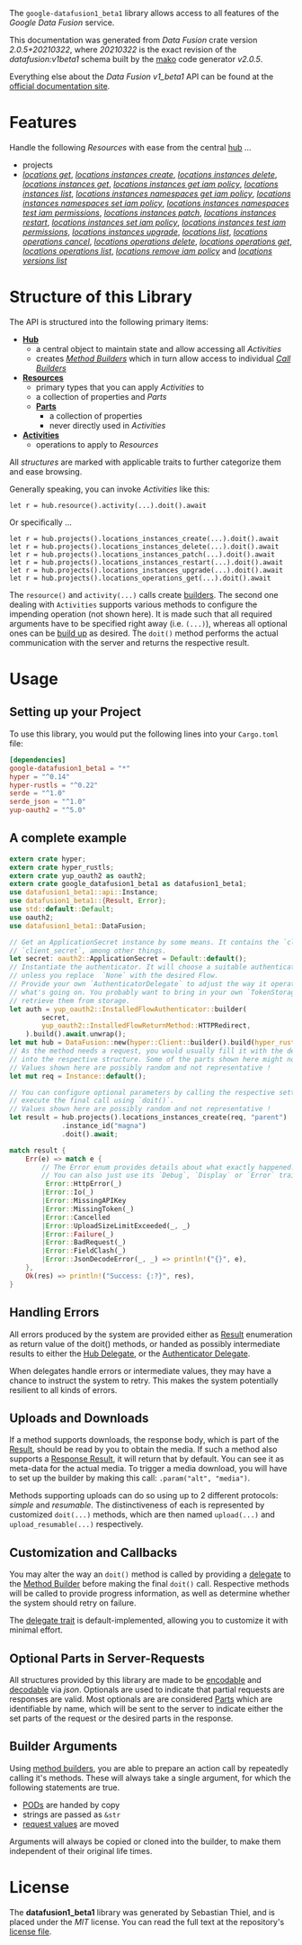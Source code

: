 <!---
DO NOT EDIT !
This file was generated automatically from 'src/mako/api/README.md.mako'
DO NOT EDIT !
-->
The `google-datafusion1_beta1` library allows access to all features of the *Google Data Fusion* service.

This documentation was generated from *Data Fusion* crate version *2.0.5+20210322*, where *20210322* is the exact revision of the *datafusion:v1beta1* schema built by the [mako](http://www.makotemplates.org/) code generator *v2.0.5*.

Everything else about the *Data Fusion* *v1_beta1* API can be found at the
[official documentation site](https://cloud.google.com/data-fusion/docs).
# Features

Handle the following *Resources* with ease from the central [hub](https://docs.rs/google-datafusion1_beta1/2.0.5+20210322/google_datafusion1_beta1/DataFusion) ... 

* projects
 * [*locations get*](https://docs.rs/google-datafusion1_beta1/2.0.5+20210322/google_datafusion1_beta1/api::ProjectLocationGetCall), [*locations instances create*](https://docs.rs/google-datafusion1_beta1/2.0.5+20210322/google_datafusion1_beta1/api::ProjectLocationInstanceCreateCall), [*locations instances delete*](https://docs.rs/google-datafusion1_beta1/2.0.5+20210322/google_datafusion1_beta1/api::ProjectLocationInstanceDeleteCall), [*locations instances get*](https://docs.rs/google-datafusion1_beta1/2.0.5+20210322/google_datafusion1_beta1/api::ProjectLocationInstanceGetCall), [*locations instances get iam policy*](https://docs.rs/google-datafusion1_beta1/2.0.5+20210322/google_datafusion1_beta1/api::ProjectLocationInstanceGetIamPolicyCall), [*locations instances list*](https://docs.rs/google-datafusion1_beta1/2.0.5+20210322/google_datafusion1_beta1/api::ProjectLocationInstanceListCall), [*locations instances namespaces get iam policy*](https://docs.rs/google-datafusion1_beta1/2.0.5+20210322/google_datafusion1_beta1/api::ProjectLocationInstanceNamespaceGetIamPolicyCall), [*locations instances namespaces set iam policy*](https://docs.rs/google-datafusion1_beta1/2.0.5+20210322/google_datafusion1_beta1/api::ProjectLocationInstanceNamespaceSetIamPolicyCall), [*locations instances namespaces test iam permissions*](https://docs.rs/google-datafusion1_beta1/2.0.5+20210322/google_datafusion1_beta1/api::ProjectLocationInstanceNamespaceTestIamPermissionCall), [*locations instances patch*](https://docs.rs/google-datafusion1_beta1/2.0.5+20210322/google_datafusion1_beta1/api::ProjectLocationInstancePatchCall), [*locations instances restart*](https://docs.rs/google-datafusion1_beta1/2.0.5+20210322/google_datafusion1_beta1/api::ProjectLocationInstanceRestartCall), [*locations instances set iam policy*](https://docs.rs/google-datafusion1_beta1/2.0.5+20210322/google_datafusion1_beta1/api::ProjectLocationInstanceSetIamPolicyCall), [*locations instances test iam permissions*](https://docs.rs/google-datafusion1_beta1/2.0.5+20210322/google_datafusion1_beta1/api::ProjectLocationInstanceTestIamPermissionCall), [*locations instances upgrade*](https://docs.rs/google-datafusion1_beta1/2.0.5+20210322/google_datafusion1_beta1/api::ProjectLocationInstanceUpgradeCall), [*locations list*](https://docs.rs/google-datafusion1_beta1/2.0.5+20210322/google_datafusion1_beta1/api::ProjectLocationListCall), [*locations operations cancel*](https://docs.rs/google-datafusion1_beta1/2.0.5+20210322/google_datafusion1_beta1/api::ProjectLocationOperationCancelCall), [*locations operations delete*](https://docs.rs/google-datafusion1_beta1/2.0.5+20210322/google_datafusion1_beta1/api::ProjectLocationOperationDeleteCall), [*locations operations get*](https://docs.rs/google-datafusion1_beta1/2.0.5+20210322/google_datafusion1_beta1/api::ProjectLocationOperationGetCall), [*locations operations list*](https://docs.rs/google-datafusion1_beta1/2.0.5+20210322/google_datafusion1_beta1/api::ProjectLocationOperationListCall), [*locations remove iam policy*](https://docs.rs/google-datafusion1_beta1/2.0.5+20210322/google_datafusion1_beta1/api::ProjectLocationRemoveIamPolicyCall) and [*locations versions list*](https://docs.rs/google-datafusion1_beta1/2.0.5+20210322/google_datafusion1_beta1/api::ProjectLocationVersionListCall)




# Structure of this Library

The API is structured into the following primary items:

* **[Hub](https://docs.rs/google-datafusion1_beta1/2.0.5+20210322/google_datafusion1_beta1/DataFusion)**
    * a central object to maintain state and allow accessing all *Activities*
    * creates [*Method Builders*](https://docs.rs/google-datafusion1_beta1/2.0.5+20210322/google_datafusion1_beta1/client::MethodsBuilder) which in turn
      allow access to individual [*Call Builders*](https://docs.rs/google-datafusion1_beta1/2.0.5+20210322/google_datafusion1_beta1/client::CallBuilder)
* **[Resources](https://docs.rs/google-datafusion1_beta1/2.0.5+20210322/google_datafusion1_beta1/client::Resource)**
    * primary types that you can apply *Activities* to
    * a collection of properties and *Parts*
    * **[Parts](https://docs.rs/google-datafusion1_beta1/2.0.5+20210322/google_datafusion1_beta1/client::Part)**
        * a collection of properties
        * never directly used in *Activities*
* **[Activities](https://docs.rs/google-datafusion1_beta1/2.0.5+20210322/google_datafusion1_beta1/client::CallBuilder)**
    * operations to apply to *Resources*

All *structures* are marked with applicable traits to further categorize them and ease browsing.

Generally speaking, you can invoke *Activities* like this:

```Rust,ignore
let r = hub.resource().activity(...).doit().await
```

Or specifically ...

```ignore
let r = hub.projects().locations_instances_create(...).doit().await
let r = hub.projects().locations_instances_delete(...).doit().await
let r = hub.projects().locations_instances_patch(...).doit().await
let r = hub.projects().locations_instances_restart(...).doit().await
let r = hub.projects().locations_instances_upgrade(...).doit().await
let r = hub.projects().locations_operations_get(...).doit().await
```

The `resource()` and `activity(...)` calls create [builders][builder-pattern]. The second one dealing with `Activities` 
supports various methods to configure the impending operation (not shown here). It is made such that all required arguments have to be 
specified right away (i.e. `(...)`), whereas all optional ones can be [build up][builder-pattern] as desired.
The `doit()` method performs the actual communication with the server and returns the respective result.

# Usage

## Setting up your Project

To use this library, you would put the following lines into your `Cargo.toml` file:

```toml
[dependencies]
google-datafusion1_beta1 = "*"
hyper = "^0.14"
hyper-rustls = "^0.22"
serde = "^1.0"
serde_json = "^1.0"
yup-oauth2 = "^5.0"
```

## A complete example

```Rust
extern crate hyper;
extern crate hyper_rustls;
extern crate yup_oauth2 as oauth2;
extern crate google_datafusion1_beta1 as datafusion1_beta1;
use datafusion1_beta1::api::Instance;
use datafusion1_beta1::{Result, Error};
use std::default::Default;
use oauth2;
use datafusion1_beta1::DataFusion;

// Get an ApplicationSecret instance by some means. It contains the `client_id` and 
// `client_secret`, among other things.
let secret: oauth2::ApplicationSecret = Default::default();
// Instantiate the authenticator. It will choose a suitable authentication flow for you, 
// unless you replace  `None` with the desired Flow.
// Provide your own `AuthenticatorDelegate` to adjust the way it operates and get feedback about 
// what's going on. You probably want to bring in your own `TokenStorage` to persist tokens and
// retrieve them from storage.
let auth = yup_oauth2::InstalledFlowAuthenticator::builder(
        secret,
        yup_oauth2::InstalledFlowReturnMethod::HTTPRedirect,
    ).build().await.unwrap();
let mut hub = DataFusion::new(hyper::Client::builder().build(hyper_rustls::HttpsConnector::with_native_roots()), auth);
// As the method needs a request, you would usually fill it with the desired information
// into the respective structure. Some of the parts shown here might not be applicable !
// Values shown here are possibly random and not representative !
let mut req = Instance::default();

// You can configure optional parameters by calling the respective setters at will, and
// execute the final call using `doit()`.
// Values shown here are possibly random and not representative !
let result = hub.projects().locations_instances_create(req, "parent")
             .instance_id("magna")
             .doit().await;

match result {
    Err(e) => match e {
        // The Error enum provides details about what exactly happened.
        // You can also just use its `Debug`, `Display` or `Error` traits
         Error::HttpError(_)
        |Error::Io(_)
        |Error::MissingAPIKey
        |Error::MissingToken(_)
        |Error::Cancelled
        |Error::UploadSizeLimitExceeded(_, _)
        |Error::Failure(_)
        |Error::BadRequest(_)
        |Error::FieldClash(_)
        |Error::JsonDecodeError(_, _) => println!("{}", e),
    },
    Ok(res) => println!("Success: {:?}", res),
}

```
## Handling Errors

All errors produced by the system are provided either as [Result](https://docs.rs/google-datafusion1_beta1/2.0.5+20210322/google_datafusion1_beta1/client::Result) enumeration as return value of
the doit() methods, or handed as possibly intermediate results to either the 
[Hub Delegate](https://docs.rs/google-datafusion1_beta1/2.0.5+20210322/google_datafusion1_beta1/client::Delegate), or the [Authenticator Delegate](https://docs.rs/yup-oauth2/*/yup_oauth2/trait.AuthenticatorDelegate.html).

When delegates handle errors or intermediate values, they may have a chance to instruct the system to retry. This 
makes the system potentially resilient to all kinds of errors.

## Uploads and Downloads
If a method supports downloads, the response body, which is part of the [Result](https://docs.rs/google-datafusion1_beta1/2.0.5+20210322/google_datafusion1_beta1/client::Result), should be
read by you to obtain the media.
If such a method also supports a [Response Result](https://docs.rs/google-datafusion1_beta1/2.0.5+20210322/google_datafusion1_beta1/client::ResponseResult), it will return that by default.
You can see it as meta-data for the actual media. To trigger a media download, you will have to set up the builder by making
this call: `.param("alt", "media")`.

Methods supporting uploads can do so using up to 2 different protocols: 
*simple* and *resumable*. The distinctiveness of each is represented by customized 
`doit(...)` methods, which are then named `upload(...)` and `upload_resumable(...)` respectively.

## Customization and Callbacks

You may alter the way an `doit()` method is called by providing a [delegate](https://docs.rs/google-datafusion1_beta1/2.0.5+20210322/google_datafusion1_beta1/client::Delegate) to the 
[Method Builder](https://docs.rs/google-datafusion1_beta1/2.0.5+20210322/google_datafusion1_beta1/client::CallBuilder) before making the final `doit()` call. 
Respective methods will be called to provide progress information, as well as determine whether the system should 
retry on failure.

The [delegate trait](https://docs.rs/google-datafusion1_beta1/2.0.5+20210322/google_datafusion1_beta1/client::Delegate) is default-implemented, allowing you to customize it with minimal effort.

## Optional Parts in Server-Requests

All structures provided by this library are made to be [encodable](https://docs.rs/google-datafusion1_beta1/2.0.5+20210322/google_datafusion1_beta1/client::RequestValue) and 
[decodable](https://docs.rs/google-datafusion1_beta1/2.0.5+20210322/google_datafusion1_beta1/client::ResponseResult) via *json*. Optionals are used to indicate that partial requests are responses 
are valid.
Most optionals are are considered [Parts](https://docs.rs/google-datafusion1_beta1/2.0.5+20210322/google_datafusion1_beta1/client::Part) which are identifiable by name, which will be sent to 
the server to indicate either the set parts of the request or the desired parts in the response.

## Builder Arguments

Using [method builders](https://docs.rs/google-datafusion1_beta1/2.0.5+20210322/google_datafusion1_beta1/client::CallBuilder), you are able to prepare an action call by repeatedly calling it's methods.
These will always take a single argument, for which the following statements are true.

* [PODs][wiki-pod] are handed by copy
* strings are passed as `&str`
* [request values](https://docs.rs/google-datafusion1_beta1/2.0.5+20210322/google_datafusion1_beta1/client::RequestValue) are moved

Arguments will always be copied or cloned into the builder, to make them independent of their original life times.

[wiki-pod]: http://en.wikipedia.org/wiki/Plain_old_data_structure
[builder-pattern]: http://en.wikipedia.org/wiki/Builder_pattern
[google-go-api]: https://github.com/google/google-api-go-client

# License
The **datafusion1_beta1** library was generated by Sebastian Thiel, and is placed 
under the *MIT* license.
You can read the full text at the repository's [license file][repo-license].

[repo-license]: https://github.com/Byron/google-apis-rsblob/main/LICENSE.md
